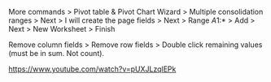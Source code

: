 More commands > Pivot table & Pivot Chart Wizard > Multiple consolidation ranges > Next > I will create the page fields > Next > Range $A$1:* > Add > Next > New Worksheet > Finish

Remove column fields > Remove row fields > Double click remaining values (must be in sum. Not count).

https://www.youtube.com/watch?v=pUXJLzqlEPk
